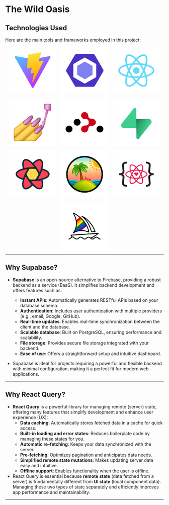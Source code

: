 <!-- @format -->

# The Wild Oasis

## Technologies Used

Here are the main tools and frameworks employed in this project:

<div style="display: flex; flex-wrap: wrap; gap: 15px 15px; justify-content: center;">

<img src="./img/Vite.png" alt="Vite" height="150px">
<img src="./img/ESLint.png" alt="ESLint" height="150px">
<img src="./img/React.png" alt="React" height="150px">
<img src="./img/Styled-Component.png" alt="Styled Components" height="150px">
<img src="./img/React-Router.png" alt="React Router" height="150px">
<img src="./img/Supabase.png" alt="Supabase" height="150px">
<img src="./img/React-Query.png" alt="React Query" height="150px">
<img src="./img/TanStack-Query.png" alt="TanStack Query" height="150px">
<img src="./img/React-Icons.png" alt="React Icons" height="150px">
<img src="./img/Midjourney.png" alt="Midjourney" height="150px">

</div>

---

## Why Supabase?

- **Supabase** is an open-source alternative to Firebase, providing a robust backend as a service (BaaS). It simplifies backend development and offers features such as:

  - **Instant APIs**: Automatically generates RESTful APIs based on your database schema.
  - **Authentication**: Includes user authentication with multiple providers (e.g., email, Google, GitHub).
  - **Real-time updates**: Enables real-time synchronization between the client and the database.
  - **Scalable database**: Built on PostgreSQL, ensuring performance and scalability.
  - **File storage**: Provides secure file storage integrated with your backend.
  - **Ease of use**: Offers a straightforward setup and intuitive dashboard.

- Supabase is ideal for projects requiring a powerful and flexible backend with minimal configuration, making it a perfect fit for modern web applications.

---

## Why React Query?

- **React Query** is a powerful library for managing remote (server) state, offering many features that simplify development and enhance user experience (UX):
  - **Data caching**: Automatically stores fetched data in a cache for quick access.
  - **Built-in loading and error states**: Reduces boilerplate code by managing these states for you.
  - **Automatic re-fetching**: Keeps your data synchronized with the server.
  - **Pre-fetching**: Optimizes pagination and anticipates data needs.
  - **Simplified remote state mutations**: Makes updating server data easy and intuitive.
  - **Offline support**: Enables functionality when the user is offline.
- React Query is essential because **remote state** (data fetched from a server) is fundamentally different from **UI state** (local component data). Managing these two types of state separately and efficiently improves app performance and maintainability.

---
